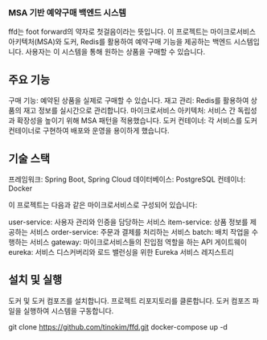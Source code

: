 ### MSA 기반 예약구매 백엔드 시스템
ffd는 foot forward의 약자로 첫걸음이라는 뜻입니다.
이 프로젝트는 마이크로서비스 아키텍처(MSA)와 도커, Redis를 활용하여 예약구매 기능을 제공하는 백엔드 시스템입니다. 사용자는 이 시스템을 통해 원하는 상품을 구매할 수 있습니다.

## 주요 기능
구매 기능: 예약된 상품을 실제로 구매할 수 있습니다.
재고 관리: Redis를 활용하여 상품의 재고 정보를 실시간으로 관리합니다.
마이크로서비스 아키텍처: 서비스 간 독립성과 확장성을 높이기 위해 MSA 패턴을 적용했습니다.
도커 컨테이너: 각 서비스를 도커 컨테이너로 구현하여 배포와 운영을 용이하게 했습니다.

## 기술 스택
프레임워크: Spring Boot, Spring Cloud
데이터베이스: PostgreSQL
컨테이너: Docker

이 프로젝트는 다음과 같은 마이크로서비스로 구성되어 있습니다:

user-service: 사용자 관리와 인증을 담당하는 서비스
item-service: 상품 정보를 제공하는 서비스
order-service: 주문과 결제를 처리하는 서비스
batch: 배치 작업을 수행하는 서비스
gateway: 마이크로서비스들의 진입점 역할을 하는 API 게이트웨이
eureka: 서비스 디스커버리와 로드 밸런싱을 위한 Eureka 서비스 레지스트리

## 설치 및 실행
도커 및 도커 컴포즈를 설치합니다.
프로젝트 리포지토리를 클론합니다.
도커 컴포즈 파일을 실행하여 시스템을 구동합니다.

git clone https://github.com/tinokim/ffd.git
docker-compose up -d
